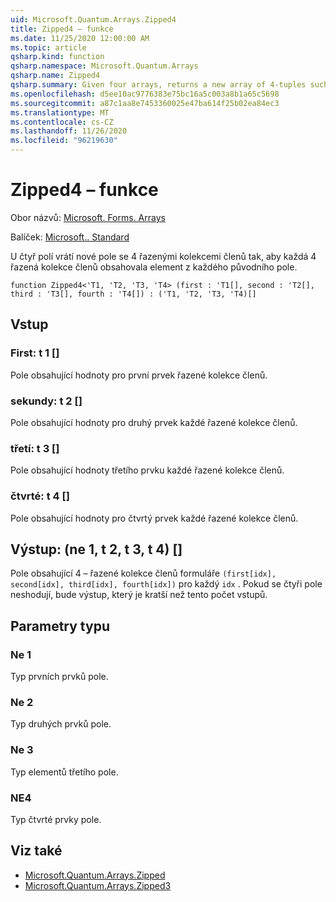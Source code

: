 ```yaml
---
uid: Microsoft.Quantum.Arrays.Zipped4
title: Zipped4 – funkce
ms.date: 11/25/2020 12:00:00 AM
ms.topic: article
qsharp.kind: function
qsharp.namespace: Microsoft.Quantum.Arrays
qsharp.name: Zipped4
qsharp.summary: Given four arrays, returns a new array of 4-tuples such that each 4-tuple contains an element from each original array.
ms.openlocfilehash: d5ee10ac9776383e75bc16a5c003a8b1a65c5698
ms.sourcegitcommit: a87c1aa8e7453360025e47ba614f25b02ea84ec3
ms.translationtype: MT
ms.contentlocale: cs-CZ
ms.lasthandoff: 11/26/2020
ms.locfileid: "96219630"
---
```

# <a name="zipped4-function"></a>Zipped4 – funkce

Obor názvů: [Microsoft. Forms. Arrays](xref:Microsoft.Quantum.Arrays)

Balíček: [Microsoft.. Standard](https://nuget.org/packages/Microsoft.Quantum.Standard)


U čtyř polí vrátí nové pole se 4 řazenými kolekcemi členů tak, aby každá 4 řazená kolekce členů obsahovala element z každého původního pole.

```qsharp
function Zipped4<'T1, 'T2, 'T3, 'T4> (first : 'T1[], second : 'T2[], third : 'T3[], fourth : 'T4[]) : ('T1, 'T2, 'T3, 'T4)[]
```


## <a name="input"></a>Vstup

### <a name="first--t1"></a>First: t 1 []

Pole obsahující hodnoty pro první prvek řazené kolekce členů.


### <a name="second--t2"></a>sekundy: t 2 []

Pole obsahující hodnoty pro druhý prvek každé řazené kolekce členů.


### <a name="third--t3"></a>třetí: t 3 []

Pole obsahující hodnoty třetího prvku každé řazené kolekce členů.


### <a name="fourth--t4"></a>čtvrté: t 4 []

Pole obsahující hodnoty pro čtvrtý prvek každé řazené kolekce členů.



## <a name="output--t1t2t3t4"></a>Výstup: (ne 1, t 2, t 3, t 4) []

Pole obsahující 4 – řazené kolekce členů formuláře `(first[idx], second[idx], third[idx], fourth[idx])` pro každý `idx` . Pokud se čtyři pole neshodují, bude výstup, který je kratší než tento počet vstupů.

## <a name="type-parameters"></a>Parametry typu

### <a name="t1"></a>Ne 1

Typ prvních prvků pole.
### <a name="t2"></a>Ne 2

Typ druhých prvků pole.
### <a name="t3"></a>Ne 3

Typ elementů třetího pole.
### <a name="t4"></a>NE4

Typ čtvrté prvky pole.

## <a name="see-also"></a>Viz také

- [Microsoft.Quantum.Arrays.Zipped](xref:Microsoft.Quantum.Arrays.Zipped)
- [Microsoft.Quantum.Arrays.Zipped3](xref:Microsoft.Quantum.Arrays.Zipped3)